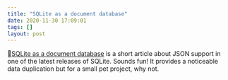```yaml
---
title: "SQLite as a document database"
date: 2020-11-30 17:09:01
tags: []
layout: post
---
```


📄[SQLite as a document database](https://dgl.cx/2020/06/sqlite-json-support) is a short article about JSON support in one of the latest releases of SQLite. Sounds fun! It provides a noticeable data duplication but for a small pet project, why not.
